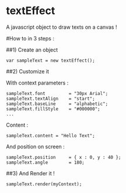 textEffect
==========

A javascript object to draw texts on a canvas !

#How to in 3 steps :

##1) Create an object

	var sampleText = new textEffect();

	
##2) Customize it

With context parameters :

	sampleText.font 		= "30px Arial";
	sampleText.textAlign 	= "start";
	sampleText.baseLine 	= "alphabetic";
	sampleText.fillStyle 	= "#000000";
	...
	
Content :

	sampleText.content = "Hello Text";
	
And position on screen :

	sampleText.position  	= { x : 0, y : 40 };
	sampleText.angle	   	= 180;
	
	
##3) And Render it !

	sampleText.render(myContext);
	